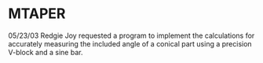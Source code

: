 ﻿# MTAPER
05/23/03	Redgie Joy requested a program to implement the calculations for accurately measuring the included angle of a conical part using a precision V-block and a sine bar.

